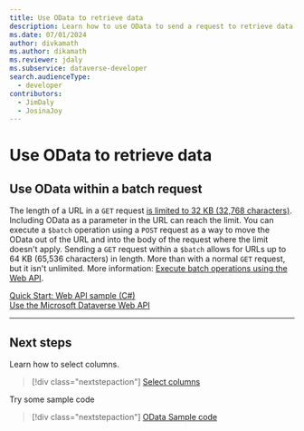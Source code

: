 ```yaml
---
title: Use OData to retrieve data
description: Learn how to use OData to send a request to retrieve data using Dataverse Web API.
ms.date: 07/01/2024
author: divkamath
ms.author: dikamath
ms.reviewer: jdaly
ms.subservice: dataverse-developer
search.audienceType: 
  - developer
contributors: 
  - JimDaly
  - JosinaJoy
---
```

# Use OData to retrieve data


## Use OData within a batch request

The length of a URL in a `GET` request [is limited to 32 KB (32,768 characters)](../webapi/compose-http-requests-handle-errors.md#maximum-url-length). Including OData as a parameter in the URL can reach the limit. You can execute a `$batch` operation using a `POST` request as a way to move the OData out of the URL and into the body of the request where the limit doesn't apply. Sending a `GET` request within a `$batch` allows for URLs up to 64 KB (65,536 characters) in length. More than with a normal `GET` request, but it isn't unlimited. More information:  [Execute batch operations using the Web API](../execute-batch-operations-using-web-api.md).

[Quick Start: Web API sample (C#)](../quick-start-console-app-csharp.md)   
[Use the Microsoft Dataverse Web API](../overview.md)

---

## Next steps

Learn how to select columns.

> [!div class="nextstepaction"]
> [Select columns](select-columns.md)

Try some sample code

> [!div class="nextstepaction"]
> [OData Sample code](sample.md)
